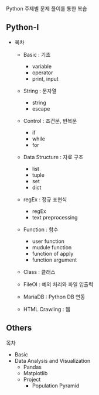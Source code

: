 Python 주제별 문제 풀이를 통한 복습

## Python-I

* 목차  
  * Basic : 기초
    * variable 
    * operator 
    * print, input 
    
  * String : 문자열
    * string 
    * escape 
    
  * Control : 조건문, 반복문
    * if
    * while
    * for
    
  * Data Structure : 자료 구조
    * list
    * tuple 
    * set
    * dict
    
  * regEx : 정규 표현식 
    * regEx  
    * text preprocessing
  
  * Function : 함수
    * user function
    * mudule function
    * function of apply
    * function argument
    
  * Class : 클래스 
  * FileOI : 예외 처리와 파일 입출력 
  * MariaDB : Python DB 연동
  * HTML Crawling : 웹

## Others

목차 
* Basic
* Data Analysis and Visualization
  * Pandas
  * Matplotlib 
  * Project 
    * Population Pyramid

